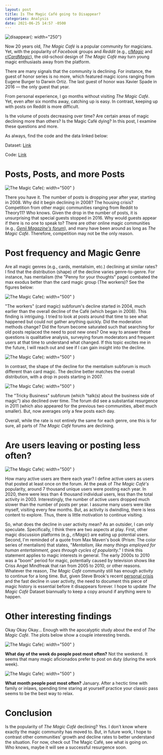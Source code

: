 ```yaml
---
layout: post
title: Is The Magic Café going to Disappear?
categories: Analysis
date: 2021-06-25 14:57 -0500
---
```

![disappear](https://media.giphy.com/media/VIzs0jgs8KmgVeTknN/giphy.gif){: width="250"}

Now 20 years old, *The Magic Café* is a popular community for magicians. Yet, with the popularity of *Facebook* groups and *Reddit* (e.g., *[r/Magic](https://www.reddit.com/r/Magic/)* and *[r/CardMagic](https://www.reddit.com/r/cardmagic/)*), the old-school design of *The Magic Café* may turn young magic enthusiasts away from the platform.

There are many signals that the community is declining. For instance, the guest of honor series is no more, which featured magic icons ranging from Eugene Burger to Darwin Ortiz. The last guest of honor was Xavier Spade in 2016 — the only guest that year.

From personal experience, I go months without visiting *The Magic Café*. Yet, even after six months away, catching up is easy. In contrast, keeping up with posts on Reddit is more difficult.

Is the volume of posts decreasing over time? Are certain areas of magic declining more than others? Is the Magic Café dying? In this post, I examine these questions and more.

As always, find the code and the data linked below:

Dataset: [Link](https://quantifiedmagic.com/datasets/2021/06/24/the-magic-cafe.html)

Code: [Link](https://github.com/quantifiedmagic/Blog-Analysis-Notebooks/tree/master/analysis/is-the-magic-cafe-going-to-disappear)

# Posts, Posts, and more Posts

![The Magic Cafe](/assets/posts/is-the-magic-cafe-dying/magic-cafe-time.png){: width="500" }

There you have it. The number of posts is dropping year after year, starting in 2008. Why did it begin declining in 2008? The housing crisis? Competition from other magic communities ranging from Reddit to Theory11? Who knows. Given the drop in the number of posts, it is unsurprising that special guests stopped in 2016. Why would guests appear if there is no one to speak to? There are other online magic communities (e.g., *[Genii Magazine's forum](https://forums.geniimagazine.com/)*), and many have been around as long as *The Magic Café*. Therefore, competition may not be the only reason.

# Post frequency and Magic Genre

Are all magic genres (e.g., cards, mentalisim, etc.) declining at similar rates? I find that the distribution (shape) of the decline varies genre-to-genre. For instance, has mentalism (the "Penny for your thoughts" page) combated the max exodus better than the card magic group (The workers)? See the figures below:

![The Magic Cafe](/assets/posts/is-the-magic-cafe-dying/workers-time.png){: width="500" }

"The workers" (card magic) subforum's decline started in 2004, much earlier than the overall decline of the Café (which began in 2008). This finding is intriguing. I tried to look at posts around that time to see what happened but could not gather anything quickly. Did the moderation methods change? Did the forum become saturated such that searching for old posts replaced the need to post new ones? One way to answer these questions is qualitative analysis, surveying forum moderators and frequent users at that time to understand what changed. If this topic excites me in the future, I will reach out and see if I can gain insight into the decline.

![The Magic Cafe](/assets/posts/is-the-magic-cafe-dying/mental-time.png){: width="500" }

In contrast, the shape of the decline for the mentalism subforum is much different than card magic. The decline better matches the overall distribution, with a drop in posts starting in 2007.


![The Magic Cafe](/assets/posts/is-the-magic-cafe-dying/bus-time.png){: width="500" }

The "Tricky Business" subforum (which "talk(s) about the business side of magic") also declined over time. The forum did see a substantial resurgence in 2011 (which also appeared for the previous two communities, albeit much smaller). But, now averages only a few posts each day.

Overall, while the rate is not entirely the same for each genre, one this is for sure, all parts of *The Magic Café* forums are declining.

# Are users leaving or posting less often? 


![The Magic Cafe](/assets/posts/is-the-magic-cafe-dying/nunique_users.png){: width="500" }

How many active users are there each year? I define active users as users that posted at least once on the forum. At the peak of *The Magic Café's* popularity, around 7 thousand unique users were posting each year. In 2020, there were less than 4 thousand individual users, less than the total activity in 2003. Interestingly, the number of active users dropped much slower than the number of posts per year. I assume many users were like myself, visiting every few months. But, as activity is dwindling, there is less content to explore. Thus, there is little motivation to continue visiting.

So, what does the decline in user activity mean? As an outsider, I can only speculate. Specifically, I think there are two aspects at play. First, other magic discussion platforms (e.g., *r/Magic*) are eating up potential users. Second, I'm reminded of a quote from Max Maven's book (Prism: The color series of mentalism) that states, "*Mentalism, like many things employed for human entertainment, goes through cycles of popularity*." I think this statement applies to magic interests in general. The early 2000s to 2010 was a "boom" period for magic, potentially caused by television shows like Criss Angel Mindfreak that ran from 2005 to 2010, or other reasons. Whatever the reason, *The Magic Café* community still has enough activity to continue for a long time. But, given Steve Brook's recent [personal crisis](https://www.themagiccafe.com/forums/viewtopic.php?topic=723763) and the fast decline in user activity, the need to document this piece of magic history is essential before it disappears forever. I hope to update *The Magic Café* Dataset biannually to keep a copy around if anything were to happen.

# Other interesting findings

Okay Okay Okay... Enough with the apocalyptic study about the end of *The Magic Café*. The plots below show a couple interesting trends.

![The Magic Cafe](/assets/posts/is-the-magic-cafe-dying/magiccafe-days.png){: width="500" }

**What day of the week do people post most often?** Not the weekend. It seems that many magic aficionados prefer to post on duty (during the work week).

![The Magic Cafe](/assets/posts/is-the-magic-cafe-dying/magiccafe-month.png){: width="500" }

**What month people post most often?** January. After a hectic time with family or inlaws, spending time staring at yourself practice your classic pass seems to be the best way to relax.

# Conclusion

Is the popularity of *The Magic Café* declining? Yes. I don't know where exactly the magic community has moved to. But, in future work, I hope to contrast other communities' growth and decline rates to better understand the situation.
   For now, check out The Magic Café, see what is going on. Who knows, maybe it will see a successful resurgence soon.

